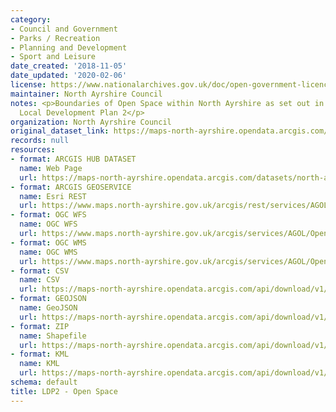 ```yaml
---
category:
- Council and Government
- Parks / Recreation
- Planning and Development
- Sport and Leisure
date_created: '2018-11-05'
date_updated: '2020-02-06'
license: https://www.nationalarchives.gov.uk/doc/open-government-licence/version/3/
maintainer: North Ayrshire Council
notes: <p>Boundaries of Open Space within North Ayrshire as set out in the Adopted
  Local Development Plan 2</p>
organization: North Ayrshire Council
original_dataset_link: https://maps-north-ayrshire.opendata.arcgis.com/datasets/north-ayrshire::ldp2-open-space
records: null
resources:
- format: ARCGIS HUB DATASET
  name: Web Page
  url: https://maps-north-ayrshire.opendata.arcgis.com/datasets/north-ayrshire::ldp2-open-space
- format: ARCGIS GEOSERVICE
  name: Esri REST
  url: https://www.maps.north-ayrshire.gov.uk/arcgis/rest/services/AGOL/Open_Data_Portal4/MapServer/16
- format: OGC WFS
  name: OGC WFS
  url: https://www.maps.north-ayrshire.gov.uk/arcgis/services/AGOL/Open_Data_Portal4/MapServer/WFSServer?request=GetCapabilities&service=WFS
- format: OGC WMS
  name: OGC WMS
  url: https://www.maps.north-ayrshire.gov.uk/arcgis/services/AGOL/Open_Data_Portal4/MapServer/WMSServer?request=GetCapabilities&service=WMS
- format: CSV
  name: CSV
  url: https://maps-north-ayrshire.opendata.arcgis.com/api/download/v1/items/9fe6ecda21694830a68e4fef2fe6055b/csv?layers=16
- format: GEOJSON
  name: GeoJSON
  url: https://maps-north-ayrshire.opendata.arcgis.com/api/download/v1/items/9fe6ecda21694830a68e4fef2fe6055b/geojson?layers=16
- format: ZIP
  name: Shapefile
  url: https://maps-north-ayrshire.opendata.arcgis.com/api/download/v1/items/9fe6ecda21694830a68e4fef2fe6055b/shapefile?layers=16
- format: KML
  name: KML
  url: https://maps-north-ayrshire.opendata.arcgis.com/api/download/v1/items/9fe6ecda21694830a68e4fef2fe6055b/kml?layers=16
schema: default
title: LDP2 - Open Space
---
```

